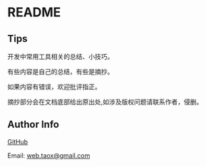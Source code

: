 # README

## Tips

开发中常用工具相关的总结、小技巧。

有些内容是自己的总结，有些是摘抄。

如果内容有错误，欢迎批评指正。

摘抄部分会在文档底部给出原出处,如涉及版权问题请联系作者，侵删。

## Author Info

[GitHub](https://github.com/Tao-Quixote)

Email: web.taox@gmail.com
